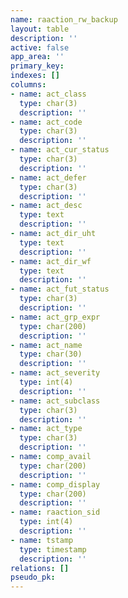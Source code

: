 ```yaml
---
name: raaction_rw_backup
layout: table
description: ''
active: false
app_area: ''
primary_key: 
indexes: []
columns:
- name: act_class
  type: char(3)
  description: ''
- name: act_code
  type: char(3)
  description: ''
- name: act_cur_status
  type: char(3)
  description: ''
- name: act_defer
  type: char(3)
  description: ''
- name: act_desc
  type: text
  description: ''
- name: act_dir_uht
  type: text
  description: ''
- name: act_dir_wf
  type: text
  description: ''
- name: act_fut_status
  type: char(3)
  description: ''
- name: act_grp_expr
  type: char(200)
  description: ''
- name: act_name
  type: char(30)
  description: ''
- name: act_severity
  type: int(4)
  description: ''
- name: act_subclass
  type: char(3)
  description: ''
- name: act_type
  type: char(3)
  description: ''
- name: comp_avail
  type: char(200)
  description: ''
- name: comp_display
  type: char(200)
  description: ''
- name: raaction_sid
  type: int(4)
  description: ''
- name: tstamp
  type: timestamp
  description: ''
relations: []
pseudo_pk: 
---
```


